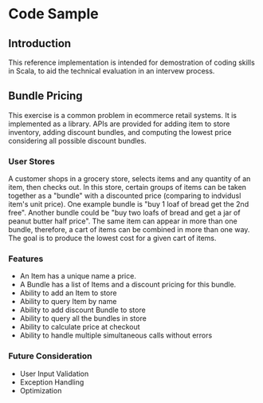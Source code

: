 Code Sample
===================

Introduction
------------

This reference implementation is intended for demostration of coding skills in Scala, to aid the technical evaluation in an intervew process. 


Bundle Pricing
--------------
This exercise is a common problem in e­commerce retail systems.  It is implemented as a library.  APIs are provided for adding item to store inventory, adding discount bundles, and computing the lowest price considering all possible discount bundles.

### User Stores

A customer shops in a grocery store, selects items and any quantity of an item, then checks out.  In this store, certain groups of items can be taken together as a "bundle" with a discounted price (comparing to indvidusl item's unit price).  One example bundle is "buy 1 loaf of bread get the 2nd free".  Another bundle could be "buy two loafs of bread and get a jar of peanut butter half price".  The same item can appear in more than one bundle, therefore, a cart of items can be combined in more than one way.  The goal is to produce the lowest cost for a given cart of items.

### Features

* An Item has a unique name a price.
* A Bundle has a list of Items and a discount pricing for this bundle.
* Ability to add an Item to store
* Ability to query Item by name
* Ability to add discount Bundle to store
* Ability to query all the bundles in store
* Ability to calculate price at checkout
* Ability to handle multiple simultaneous calls without errors

### Future Consideration

* User Input Validation
* Exception Handling
* Optimization








